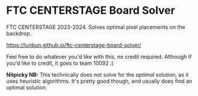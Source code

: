 # FTC CENTERSTAGE Board Solver
FTC CENTERSTAGE 2023-2024. Solves optimal pixel placements on the backdrop.

https://lunbun.github.io/ftc-centerstage-board-solver/

Feel free to do whatever you'd like with this, no credit required. Although if you'd like to credit, it goes to team 10092 :)

**Nitpicky NB:** This technically does not solve for the *optimal* solution, as it uses heuristic algorithms. It's pretty good though, and usually does find an optimal solution.
